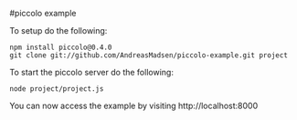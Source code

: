 #piccolo example

To setup do the following:

```shell
npm install piccolo@0.4.0
git clone git://github.com/AndreasMadsen/piccolo-example.git project
```

To start the piccolo server do the following:

```shell
node project/project.js
```

You can now access the example by visiting http://localhost:8000
